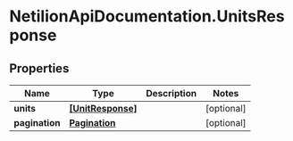 # NetilionApiDocumentation.UnitsResponse

## Properties
Name | Type | Description | Notes
------------ | ------------- | ------------- | -------------
**units** | [**[UnitResponse]**](UnitResponse.md) |  | [optional] 
**pagination** | [**Pagination**](Pagination.md) |  | [optional] 
